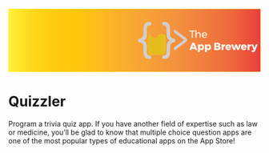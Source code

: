 
![App Brewery Banner](Quizzler-MultipleChoice-iOS13/Documentation/AppBreweryBanner.png)

#  Quizzler


Program a trivia quiz app. If you have another field of expertise such as law or medicine, you’ll be glad to know that multiple choice question apps are one of the most popular types of educational apps on the App Store! 


